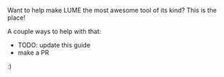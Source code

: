 Want to help make LUME the most awesome tool of its kind? This is the place!

A couple ways to help with that:

-   TODO: update this guide
-   make a PR

:)
